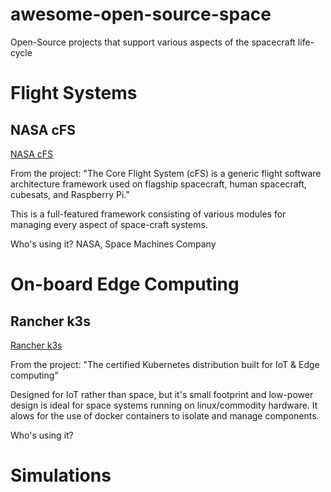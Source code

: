 # awesome-open-source-space
Open-Source projects that support various aspects of the spacecraft life-cycle

# Flight Systems

## NASA cFS

[NASA cFS](https://github.com/nasa/cFS)

From the project: "The Core Flight System (cFS) is a generic flight software architecture framework used on flagship spacecraft, human spacecraft, cubesats, and Raspberry Pi."

This is a full-featured framework consisting of various modules for managing every aspect of space-craft systems.

Who's using it?  NASA, Space Machines Company

# On-board Edge Computing

## Rancher k3s

[Rancher k3s](https://k3s.io/)

From the project: "The certified Kubernetes distribution built for IoT & Edge computing"

Designed for IoT rather than space, but it's small footprint and low-power design is ideal for space systems running on linux/commodity hardware.  It alows for the use of docker containers to isolate and manage components.

Who's using it?  

# Simulations
